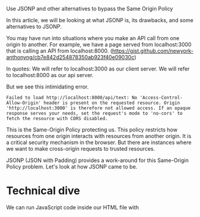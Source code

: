 Use JSONP and other alternatives to bypass the Same Origin Policy

In this article, we will be looking at what JSONP is, its drawbacks, and some alternatives to JSONP.

You may have run into situations where you make an API call from one origin to another. 
For example, we have a page served from localhost:3000 that is calling an API from localhost:8000.
(https://gist.github.com/newyork-anthonyng/cb7e842d254878350ab923f40e09030c)

In quotes: We will refer to localhost:3000 as our client server. We will refer to localhost:8000 as our api server.

But we see this intimidating error.

```
Failed to load http://localhost:8000/api/text: No 'Access-Control-Allow-Origin' header is present on the requested resource. Origin 'http://localhost:3000' is therefore not allowed access. If an opaque response serves your needs, set the request's mode to 'no-cors' to fetch the resource with CORS disabled.
```

This is the Same-Origin Policy protecting us. This policy restricts how resources from one origin interacts with resources from another origin. It is a critical security mechanism in the browser. But there are instances where we want to make cross-origin requests to trusted resources.

JSONP (JSON with Padding) provides a work-around for this Same-Origin Policy problem. Let's look at how JSONP came to be.

# Technical dive
We can run JavaScript code inside our HTML file with <script> tags.
(https://gist.github.com/newyork-anthonyng/af6b374b7220e7767c0d7151f42aa47e)

We can move our JavaScript code into a separate JavaScript file and reference it with our script tag. Our webpage now makes an external network call for the JavaScript file. But functionality everything works the same.
https://gist.github.com/newyork-anthonyng/2e7acf9e2265fd27b8ccfa189167be75

The Javascript file doesn't have to have a .js extension. The browser will interpret content as JavaScript if the Response's Content-Type is JavaScript. (text/javascript, application/javascript).
Most servers will allow you to set the content type. In [Express](https://expressjs.com), you would do:
```js
response.set('Content-Type', 'text/javascript');
```
https://gist.github.com/newyork-anthonyng/fc0c44e1d72520d98fc46c5930fff996

Script tags are not limited by the Same-Origin Policy. There are other tags, such as <img> and <video> tags, that are not limited by the Same-Origin Policy. So our JavaScript can live on a different origin.
https://gist.github.com/newyork-anthonyng/cc6326c7d5378cceb318c64cdc3097dc

The code inside the JavaScript file has access to everything that is in scope. You can use functions defined earlier in your HTML file.
https://gist.github.com/newyork-anthonyng/ff6093a298879267ef90c45dbc75627e

You can pass arguments as you would for a normal function call.
https://gist.github.com/newyork-anthonyng/94dc22972a996f4aa51454e43cdd6366

In the above example, we passed a hard-coded string. But we could also pass in data coming from a database. Our API server can construct the JavaScript file with this dynamic information.
https://gist.github.com/newyork-anthonyng/b1e6bf53647771c2fb7f78334764c461

This is what JSONP is. Instead of using `fetch` or `XMLHTTPRequest` to make an API call to retrieve data, we used a <script> tag.
Because we used a <script> tag, we were able to bypass the Same-Origin Policy. 

JSONP means JSON with Padding. What does the padding mean? Normal API responses return JSON. In JSONP responses, we return the JSON response surrounded (or padded) with a JavaScript function. 
# TODO: Draw JSON with padding

Most servers allow you to specify the name of your padding function.
https://gist.github.com/newyork-anthonyng/8326924984ae9cff78e8b090bdc79a47
The server takes your padding function name as a query. It invokes your padding function with the JSON data as an argument.

You are not limited to passing function names as your callback. You can pass inline JavaScript in your query.
https://gist.github.com/newyork-anthonyng/26932a8028239abf06b66a4ad88e02d8
I have not thought of a reason to do this.

# More examples
See this repository for more examples.
* https://github.com/newyork-anthonyng/jsonp-example.

# Alternatives to using JSONP
There is no official spec for JSONP. You can think of JSONP as more of a hack.

<script> tags can only make GET requests. So JSONP can only make GET requests.

Cross-Origin Resource Sharing (https://developer.mozilla.org/en-US/docs/Web/HTTP/CORS) has an official specification, and is the preferred way of getting around the Same-Origin Policy.
You can enable Cross-Origin Resource Sharing by adding a header to our Response.
```js
response.set('Access-Control-Allow-Origin', '*'); 
```
This means all origins can use this resource without fear of the Same-Origin Policy.

Sometimes, you don't have control over the server-code though. You would not be able to include the `Access-Control-Allow-Origin` header. An alternate solution is to make your own proxy server make the cross-origin request for you. The Same-Origin policy only applies to the browser. Servers are free to make cross-origin requests.
# TODO: Include drawing of proxy server.

# Resources
* https://developer.mozilla.org/en-US/docs/Web/Security/Same-origin_policy
* https://github.com/newyork-anthonyng/jsonp-example.
* Good explanation of JSONP
    https://web.archive.org/web/20160304044218/http://www.json-p.org/